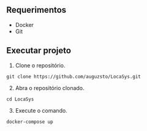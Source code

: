 ## Requerimentos
- Docker
- Git

## Executar projeto
1. Clone o repositório.
```
git clone https://github.com/auguzsto/LocaSys.git
```
2. Abra o repositório clonado.
```
cd LocaSys
```
3. Execute o comando.
```
docker-compose up
```